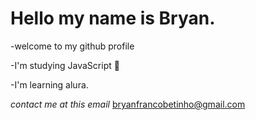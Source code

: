 # Hello my name is Bryan.

-welcome to my github profile

-I'm studying JavaScript 🤙

-I'm learning alura.

_contact me at this email_ bryanfrancobetinho@gmail.com
